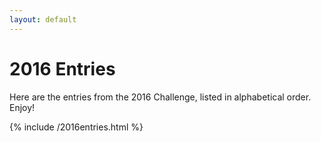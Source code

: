 ```yaml
---
layout: default
---
```


# 2016 Entries

Here are the entries from the 2016 Challenge, listed in alphabetical order. Enjoy!

{% include /2016entries.html %}